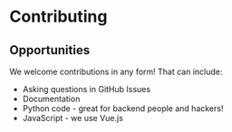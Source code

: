 # Contributing

## Opportunities

We welcome contributions in any form! That can include:

* Asking questions in GitHub Issues
* Documentation
* Python code - great for backend people and hackers!
* JavaScript - we use Vue.js

